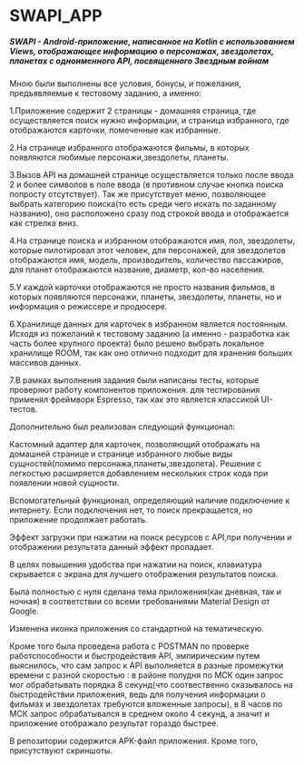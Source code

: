 # SWAPI_APP
##### SWAPI - Android-приложение, написанное на Kotlin с использованием Views, отображающее информацию о персонажах, звездолетах, планетах с одноименного API, посвященного Звездным войнам
Мною были выполнены все условия, бонусы, и пожелания, предъявляемые к тестовому заданию, а именно:
<p>1.Приложение содержит 2 страницы - домашняя страница, где осуществляется поиск нужно информации, и страница избранного, где отображаются карточки, помеченные как избранные.</p>
<p>2.На странице избранного отображаются фильмы, в которых появляются любимые персонажи,звездолеты, планеты. </p>
<p>3.Вызов API на домашней странице осуществляется только после ввода 2 и более символов в поле ввода (в противном случае кнопка поиска попросту отсутствует). Так же присутствует меню, позволяющее выбрать
категорию поиска(то есть среди чего искать по заданному названию), оно расположено сразу под строкой ввода и отображается как стрелка вниз.</p>
<p>4.На странице поиска и избранном отображаются имя, пол, звездолеты, которые пилотировал этот человек, для персонажей, для звездолетов отображаются имя, модель,
производитель, количество пассажиров, для планет отображаются название, диаметр, кол-во населения.</p>
<p>5.У каждой карточки отображаются не просто названия фильмов, в которых появляются персонажи, планеты, звездолеты, планеты, но и информация о режиссере и продюсере.</p>
<p>6.Хранилище данных для карточек в избранном является постоянным. Исходя из пожеланий к тестовому заданию (а именно - разработка как часть более крупного проекта)
было решено выбрать локальное хранилище ROOM, так как оно отлично подходит для хранения больших массивов данных.</p>
<p>7.В рамках выполнения задания были написаны тесты, которые проверяют работу компонентов приложения. для тестирования применял фреймворк Espresso, так как это является 
классикой UI-тестов.</p>
<p></p>
Дополнительно был реализован следующий функционал:
<p>Кастомный адаптер для карточек, позволяющий отображать на домашней странице и странице избранного любые виды сущностей(помимо персонажа,планеты,звездолета).
Решение с легкостью расширяется добавлением нескольких строк кода при появлении новой сущности.</p>
<p>Вспомогательный функционал, определяющий наличие подключение к интернету. Если подключения нет, то поиск прекращается, но приложение продолжает работать.</p>
<p>Эффект загрузки при нажатии на поиск ресурсов с API,при получении и отображении результата данный эффект пропадает.</p>
<p>В целях повышения удобства при нажатии на поиск, клавиатура скрывается с экрана для лучшего отображения результатов поиска.</p>
<p>Была полностью с нуля сделана тема приложения(как дневная, так и ночная) в соответствии со всеми требованиями Material Design от Google.</p>
<p>Изменена иконка приложения со стандартной на тематическую.</p>
<p>Кроме того была проведена работа с POSTMAN по проверке работспособности и быстродействия API, эмпирическим путем выяснилось, что сам запрос к API выполняется в разные промежутки времени с разной скоростью :
в районе полудня по МСК один запрос мог обрабатывать порядка 8 секунд(что соотвественно сказывалось на быстродействии приложения, ведь для получения информации о фильмах
  и звездолетах требуются вложенные запросы), в 8 часов по МСК запрос обрабатывался в среднем около 4 секунд, а значит и приложение отображало результат гораздо быстрее. </p>
  В репозитории содержится APK-файл приложения. Кроме того, присутствуют скриншоты.
 

